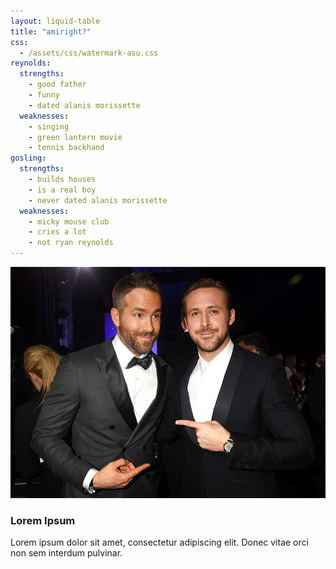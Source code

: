 ```yaml
---
layout: liquid-table
title: "amiright?"
css:
  - /assets/css/watermark-asu.css
reynolds:
  strengths:
    - good father
    - funny
    - dated alanis morissette
  weaknesses:
    - singing
    - green lantern movie
    - tennis backhand
gosling:
  strengths:
    - builds houses
    - is a real boy
    - never dated alanis morissette
  weaknesses:
    - micky mouse club
    - cries a lot
    - not ryan reynolds
---
```


![](img/ryan-v-ryan.jpg)

### Lorem Ipsum

Lorem ipsum dolor sit amet, consectetur adipiscing elit. Donec vitae orci non sem interdum pulvinar.
